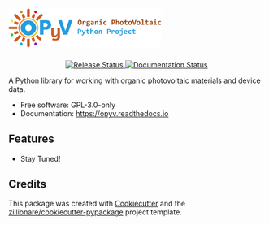 # <a href="https://opyv.org" target="_blank"><img src="artwork/opyv_readme_header.png" width=300 alt="OPyV"> </a>


<p align="center">
<a href="https://pypi.python.org/pypi/opyv">
<img src="https://img.shields.io/pypi/v/opyv.svg" alt = "Release Status">
</a>
<!-- uncomment once a release version is done -->
<!-- <a href="https://github.com/bluginbuhl/opyv/actions">
<img src="https://github.com/bluginbuhl/opyv/actions/workflows/main.yml/badge.svg?branch=release" alt="CI Status">
</a> -->
<a href="https://opyv.readthedocs.io/en/latest/?badge=latest">
<img src="https://readthedocs.org/projects/opyv/badge/?version=latest" alt="Documentation Status">
</a>
</p>


A Python library for working with organic photovoltaic materials and device data.


* Free software: GPL-3.0-only
* Documentation: <https://opyv.readthedocs.io>


## Features

* Stay Tuned!

## Credits

This package was created with [Cookiecutter](https://github.com/audreyr/cookiecutter) and the [zillionare/cookiecutter-pypackage](https://github.com/zillionare/cookiecutter-pypackage) project template.
